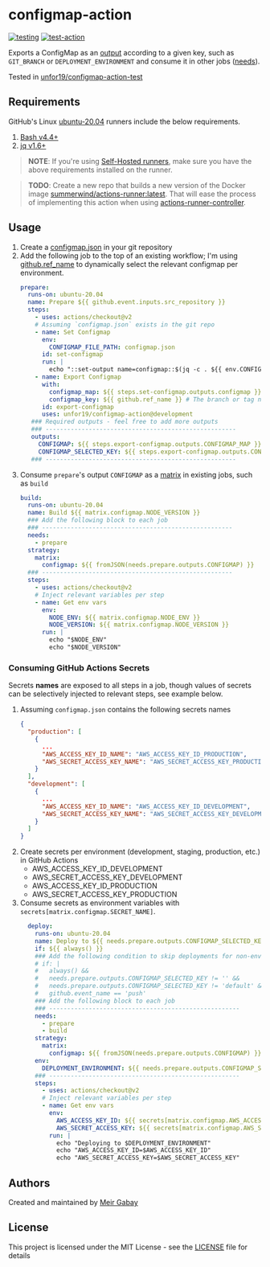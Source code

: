 # configmap-action

[![testing](https://github.com/unfor19/configmap-action/workflows/testing/badge.svg)](https://github.com/unfor19/configmap-action/actions?query=workflow%3Atesting)
[![test-action](https://github.com/unfor19/configmap-action-test/workflows/test-action/badge.svg)](https://github.com/unfor19/configmap-action-test/actions?query=workflow%3Atest-action)


Exports a ConfigMap as an [output](https://docs.github.com/en/actions/using-workflows/workflow-syntax-for-github-actions#jobsjob_idoutputs) according to a given key, such as `GIT_BRANCH` or `DEPLOYMENT_ENVIRONMENT` and consume it in other jobs ([needs](https://docs.github.com/en/actions/using-workflows/workflow-syntax-for-github-actions#jobsjob_idneeds)).

Tested in [unfor19/configmap-action-test](https://github.com/unfor19/configmap-action-test/actions?query=workflow%3Atest-action)

## Requirements

GitHub's Linux [ubuntu-20.04](https://github.com/actions/virtual-environments/blob/main/images/linux/Ubuntu2004-Readme.md) runners include the below requirements.

1. [Bash v4.4+](https://www.gnu.org/software/bash/)
2. [jq v1.6+](https://stedolan.github.io/jq/)

> **NOTE**: If you're using [Self-Hosted runners](https://docs.github.com/en/actions/hosting-your-own-runners/about-self-hosted-runners), make sure you have the above requirements installed on the runner.

> **TODO**: Create a new repo that builds a new version of the Docker image [summerwind/actions-runner:latest](https://github.com/actions-runner-controller/actions-runner-controller#software-installed-in-the-runner-image). That will ease the process of implementing this action when using [actions-runner-controller](https://github.com/actions-runner-controller/actions-runner-controller#software-installed-in-the-runner-image).


## Usage

1. Create a [configmap.json](./configmap.json) in your git repository
2. Add the following job to the top of an existing workflow; I'm using [github.ref_name](https://docs.github.com/en/actions/learn-github-actions/contexts#:~:text=github.ref_name) to dynamically select the relevant configmap per environment.
   ```yaml
   prepare:
     runs-on: ubuntu-20.04
     name: Prepare ${{ github.event.inputs.src_repository }}
     steps:
       - uses: actions/checkout@v2
       # Assuming `configmap.json` exists in the git repo
       - name: Set Configmap
         env:
           CONFIGMAP_FILE_PATH: configmap.json
         id: set-configmap
         run: |
           echo "::set-output name=configmap::$(jq -c . ${{ env.CONFIGMAP_FILE_PATH }})"
       - name: Export Configmap
         with:
           configmap_map: ${{ steps.set-configmap.outputs.configmap }}
           configmap_key: ${{ github.ref_name }} # The branch or tag name that triggered the workflow run
         id: export-configmap
         uses: unfor19/configmap-action@development
      ### Required outputs - feel free to add more outputs
      ### -----------------------------------------------------
      outputs:
        CONFIGMAP: ${{ steps.export-configmap.outputs.CONFIGMAP_MAP }}
        CONFIGMAP_SELECTED_KEY: ${{ steps.export-configmap.outputs.CONFIGMAP_SELECTED_KEY }}
      ### -----------------------------------------------------
   ```
3. Consume `prepare`'s output `CONFIGMAP` as a [matrix](https://docs.github.com/en/actions/using-workflows/workflow-syntax-for-github-actions#jobsjob_idstrategymatrix) in existing jobs, such as `build`
   ```yaml
   build:
     runs-on: ubuntu-20.04
     name: Build ${{ matrix.configmap.NODE_VERSION }}
     ### Add the following block to each job
     ### -----------------------------------------------------
     needs:
       - prepare
     strategy:
       matrix:
         configmap: ${{ fromJSON(needs.prepare.outputs.CONFIGMAP) }}
     ### -----------------------------------------------------
     steps:
       - uses: actions/checkout@v2
       # Inject relevant variables per step
       - name: Get env vars
         env:
           NODE_ENV: ${{ matrix.configmap.NODE_ENV }}
           NODE_VERSION: ${{ matrix.configmap.NODE_VERSION }}
         run: |
           echo "$NODE_ENV"
           echo "$NODE_VERSION"
   ```

### Consuming GitHub Actions Secrets

Secrets **names** are exposed to all steps in a job, though values of secrets can be selectively injected to relevant steps, see example below.

1. Assuming `configmap.json` contains the following secrets names
   ```json
   {
     "production": [
       {
         ...
         "AWS_ACCESS_KEY_ID_NAME": "AWS_ACCESS_KEY_ID_PRODUCTION",
         "AWS_SECRET_ACCESS_KEY_NAME": "AWS_SECRET_ACCESS_KEY_PRODUCTION"
       }
     ],
     "development": [
       {
         ...
         "AWS_ACCESS_KEY_ID_NAME": "AWS_ACCESS_KEY_ID_DEVELOPMENT",
         "AWS_SECRET_ACCESS_KEY_NAME": "AWS_SECRET_ACCESS_KEY_DEVELOPMENT"
       }
     ]
   }
   ```
2. Create secrets per environment (development, staging, production, etc.) in GitHub Actions
   - AWS_ACCESS_KEY_ID_DEVELOPMENT
   - AWS_SECRET_ACCESS_KEY_DEVELOPMENT
   - AWS_ACCESS_KEY_ID_PRODUCTION
   - AWS_SECRET_ACCESS_KEY_PRODUCTION
3. Consume secrets as environment variables with `secrets[matrix.configmap.SECRET_NAME]`.
   ```yaml
     deploy:
       runs-on: ubuntu-20.04
       name: Deploy to ${{ needs.prepare.outputs.CONFIGMAP_SELECTED_KEY }}
       if: ${{ always() }}
       ### Add the following condition to skip deployments for non-environment branches
       # if: |
       #   always() &&
       #   needs.prepare.outputs.CONFIGMAP_SELECTED_KEY != '' &&
       #   needs.prepare.outputs.CONFIGMAP_SELECTED_KEY != 'default' &&
       #   github.event_name == 'push'
       ### Add the following block to each job
       ### -----------------------------------------------------
       needs:
         - prepare
         - build
       strategy:
         matrix:
           configmap: ${{ fromJSON(needs.prepare.outputs.CONFIGMAP) }}
       env:
         DEPLOYMENT_ENVIRONMENT: ${{ needs.prepare.outputs.CONFIGMAP_SELECTED_KEY }}
       ### -----------------------------------------------------
       steps:
         - uses: actions/checkout@v2
         # Inject relevant variables per step
         - name: Get env vars
           env:
             AWS_ACCESS_KEY_ID: ${{ secrets[matrix.configmap.AWS_ACCESS_KEY_ID_NAME] }}
             AWS_SECRET_ACCESS_KEY: ${{ secrets[matrix.configmap.AWS_SECRET_ACCESS_KEY_NAME] }}
           run: |
             echo "Deploying to $DEPLOYMENT_ENVIRONMENT"
             echo "AWS_ACCESS_KEY_ID=$AWS_ACCESS_KEY_ID"
             echo "AWS_SECRET_ACCESS_KEY=$AWS_SECRET_ACCESS_KEY"
   ```


## Authors

Created and maintained by [Meir Gabay](https://github.com/unfor19)

## License

This project is licensed under the MIT License - see the [LICENSE](https://github.com/unfor19/configmap-action/blob/master/LICENSE) file for details
